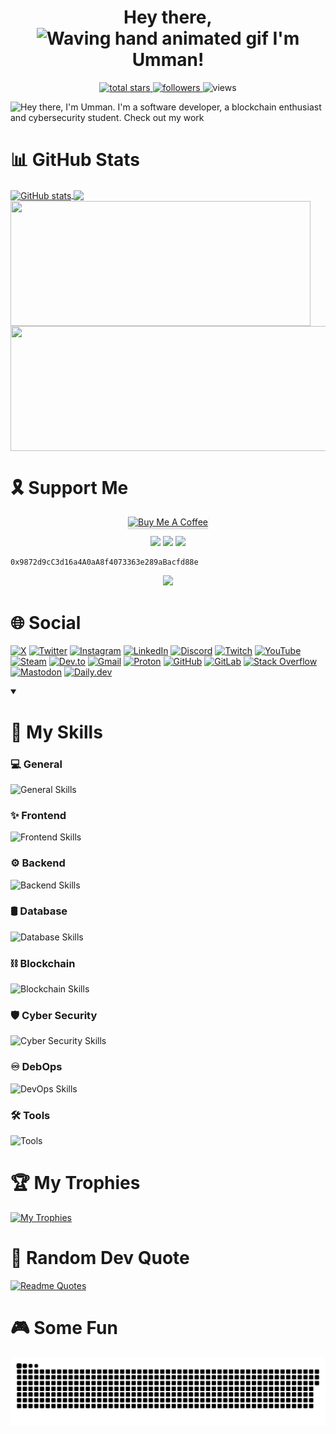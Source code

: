 <h1 align="center"> Hey there, <img src="https://raw.githubusercontent.com/nixin72/nixin72/master/wave.gif" 
         alt="Waving hand animated gif"
         height="45"
         width="45" /> I'm Umman!
</h1>

<!--
<p align="center" >CHECK OUT MY FUN <a href="https://umman2005.github.io/2D-Game_Portfolio/" >PORTFOLIO!</a> 🤩
-->

<p align="center">
  <a href="https://github.com/UMMAN2005?tab=repositories&sort=stargazers">
    <img alt="total stars" title="Total stars on GitHub" src="https://custom-icon-badges.demolab.com/github/stars/UMMAN2005?color=55960c&style=for-the-badge&labelColor=488207&logo=star"/>
  </a>
  <a href="https://github.com/UMMAN2005?tab=followers">
    <img alt="followers" title="Follow me on Github" src="https://custom-icon-badges.demolab.com/github/followers/UMMAN2005?color=236ad3&labelColor=1155ba&style=for-the-badge&logo=person-add&label=Followers&logoColor=white"/>
  </a>
  <a href="https://github.com/UMMAN2005/Simple-View-Counter" style="text-decoration:none;">
    <img alt="views" title="GitHub profile views" src="https://komarev.com/ghpvc/?username=UMMAN2005&label=VISITORS&style=for-the-badge"/>
  </a>
</p>

![Hey there, I'm Umman. I'm a software developer, a blockchain enthusiast and cybersecurity student. Check out my work](GitHub.gif)

# 📊 GitHub Stats

<a href="https://github.com/anuraghazra/github-readme-stats">
  <img height=200 align="center" src="https://github-readme-stats.vercel.app/api?username=UMMAN2005&show_icons=true&theme=tokyonight" alt="GitHub stats" />
</a>
<a href="https://github.com/anuraghazra/github-readme-stats">
  <img height=200 align="center" src="https://github-readme-stats.vercel.app/api/top-langs/?username=UMMAN2005&layout=compact&theme=tokyonight&langs_count=8&card_width=500" />
</a>
<a href="https://git.io/streak-stats">
  <img height=200 width="480" align="center" src="https://streak-stats.demolab.com/?user=UMMAN2005&theme=tokyonight" />
</a>
<a href="https://github.com/anuraghazra/github-readme-stats">
  <img height=200 width="520" align="center" src="https://github-readme-stats.vercel.app/api/wakatime?username=UMMAN2005&layout=compact&theme=tokyonight" />
</a>

# 🎗️ Support Me

<p align="center">
  <a href="https://www.buymeacoffee.com/ummanmemmec" target="_blank"><img src="https://www.buymeacoffee.com/assets/img/custom_images/orange_img.png" alt="Buy Me A Coffee" style="height: 41px !important;width: 174px !important;box-shadow: 0px 3px 2px 0px rgba(190, 190, 190, 0.5) !important;-webkit-box-shadow: 0px 3px 2px 0px rgba(190, 190, 190, 0.5) !important;" ></a>
</p>

<div align="center">
  <img src="https://img.shields.io/badge/Ethereum-3C3C3D?style=for-the-badge&logo=Ethereum&logoColor=white" />
  <img src="https://img.shields.io/badge/Binance-FCD535?style=for-the-badge&logo=binance&logoColor=000" />
  <img src="https://img.shields.io/badge/Polygon-FCD535?style=for-the-badge&logo=polygon&color=8247e5" />
</div>

```
0x9872d9cC3d16a4A0aA8f4073363e289aBacfd88e
```

<p align="center">
  <a href="https://www.hackerrank.com/profile/umman">
    <img src="https://img.shields.io/badge/-Hackerrank-2EC866?style=for-the-badge&logo=HackerRank&logoColor=white" />
  </a>
</p>

# 🌐 Social
[![X](https://go-skill-icons.vercel.app/api/icons?i=x)](https://x.com/UmmanBHOS)
[![Twitter](https://skillicons.dev/icons?i=twitter)](https://twitter.com/UmmanBHOS)
[![Instagram](https://go-skill-icons.vercel.app/api/icons?i=instagram)](https://www.instagram.com/ummanmmmdv/)
[![LinkedIn](https://go-skill-icons.vercel.app/api/icons?i=linkedin)](https://www.linkedin.com/in/umman-mammadov-947436277/)
[![Discord](https://go-skill-icons.vercel.app/api/icons?i=discord)](https://discordapp.com/users/1172790469281972274)
[![Twitch](https://go-skill-icons.vercel.app/api/icons?i=twitch)](https://www.twitch.tv/umman05)
[![YouTube](https://go-skill-icons.vercel.app/api/icons?i=youtube)](https://www.youtube.com/@ummanmemmedov)
[![Steam](https://go-skill-icons.vercel.app/api/icons?i=steam)](https://steamcommunity.com/id/ummanayaz/)
[![Dev.to](https://go-skill-icons.vercel.app/api/icons?i=devto)](https://dev.to/umman2005)
[![Gmail](https://go-skill-icons.vercel.app/api/icons?i=gmail)](mailto:ummanmemmedov2005@gmail.com)
[![Proton](https://go-skill-icons.vercel.app/api/icons?i=proton)](mailto:ummanmemmedov2005@proton.me)
[![GitHub](https://go-skill-icons.vercel.app/api/icons?i=github)](https://github.com/UMMAN2005)
[![GitLab](https://go-skill-icons.vercel.app/api/icons?i=gitlab)](https://gitlab.com/ummanmemmedov2005)
[![Stack Overflow](https://go-skill-icons.vercel.app/api/icons?i=stackoverflow)](https://stackoverflow.com/users/23028334/umman-mammadov)
[![Mastodon](https://go-skill-icons.vercel.app/api/icons?i=mastodon)](https://mastodon.social/@umman)
[![Daily.dev](https://go-skill-icons.vercel.app/api/icons?i=dailydev)](https://app.daily.dev/umman)

<details open> 
  <summary><h1>🎯 My Skills</h1></summary>

### 💻 General
![General Skills](https://go-skill-icons.vercel.app/api/icons?i=c,cpp,cs,go,scratch,asm,rust,py,dart,r,gtk,md,regex)

### ✨ Frontend
![Frontend Skills](https://go-skill-icons.vercel.app/api/icons?i=html,css,js,bootstrap,jquery,flutter,webpack)

### ⚙️ Backend
![Backend Skills](https://go-skill-icons.vercel.app/api/icons?i=postman,ngrok,dotnet,mongoose,blazor,netlify,vercel,render,api,swagger,graphql,rabbitmq,npm,yarn,nodejs,express,flask,pug,sequelize)

### 🛢️ Database
![Database Skills](https://go-skill-icons.vercel.app/api/icons?i=mongodb,sqlite,redis,firebase,sqlserver,postgres,mysql)

### ⛓️ Blockchain
![Blockchain Skills](https://go-skill-icons.vercel.app/api/icons?i=solidity,infura,alchemy,vyper,hardhat,truffle,ganache,ipfs,openzeppelin)

### 🛡️ Cyber Security
![Cyber Security Skills](https://go-skill-icons.vercel.app/api/icons?i=debian,ubuntu,tmux,linux,redhat,kali,raspberrypi,windows,apple,bash,powershell,wsl,kde,gnome)

### ♾️ DebOps
![DevOps Skills](https://go-skill-icons.vercel.app/api/icons?i=docker,kubernetes,prometheus,git,jenkins,vagrant)

### 🛠️ Tools
![Tools](https://go-skill-icons.vercel.app/api/icons?i=flameshot,clion,pycharm,webstorm,goland,datagrip,resharper,androidstudio,dbeaver,notion,obsidian,canva,sublime,vim,visualstudio,vscode,chatgpt,gemini,microsoftcopilot,githubcopilot)

</details>

# 🏆 My Trophies
[![My Trophies](https://github-profile-trophy.vercel.app/?username=UMMAN2005&theme=tokyonight&row=2&column=5&margin-w=15&margin-h=15)](https://github.com/ryo-ma/github-profile-trophy)

# 💬 Random Dev Quote
[![Readme Quotes](https://quotes-github-readme.vercel.app/api?type=horizontal&theme=catppuccin_mocha)](https://github.com/piyushsuthar/github-readme-quotes)

# 🎮 Some Fun
<p align="center">
 <img width="1000" src="github-snake.svg" alt="snake"/>
</p>
